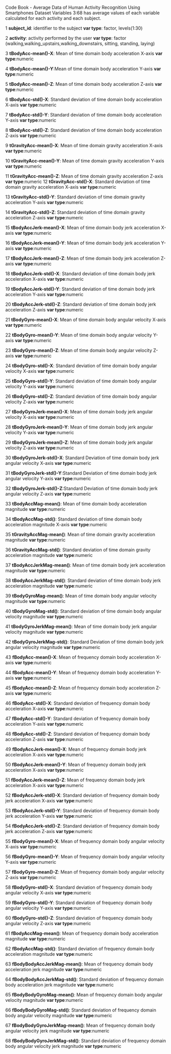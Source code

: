 ﻿﻿Code Book - Average Data of Human Activity Recognition Using Smartphones Dataset
  Variables 3:68 has average values of each variable calculated for each activity and each subject.

1 **subject_id**: identifier to the subject
  **var type**: factor, levels(1:30)

2 **activity**: activity performed by the user
     **var type**: factor (walking,walking_upstairs,walking_downstairs, sitting, standing, laying)

3 **tBodyAcc-mean()-X**: Mean of time domain body acceleration X-axis
  **var type**:numeric

4 **tBodyAcc-mean()-Y**:Mean of time domain body acceleration Y-axis
  **var type**:numeric

5 **tBodyAcc-mean()-Z**: Mean of time domain body acceleration Z-axis
  **var type**:numeric

6 **tBodyAcc-std()-X**: Standard deviation of time domain body acceleration X-axis
  **var type**:numeric

7 **tBodyAcc-std()-Y**: Standard deviation of time domain body acceleration Y-axis
  **var type**:numeric

8 **tBodyAcc-std()-Z**: Standard deviation of time domain body acceleration Z-axis
  **var type**:numeric

9 **tGravityAcc-mean()-X**: Mean of time domain gravity acceleration X-axis
  **var type**:numeric

10 **tGravityAcc-mean()-Y**: Mean of time domain gravity acceleration Y-axis
  **var type**:numeric

11 **tGravityAcc-mean()-Z**: Mean of time domain gravity acceleration Z-axis
  **var type**:numeric
12 **tGravityAcc-std()-X**: Standard deviation of time domain gravity acceleration X-axis
  **var type**:numeric

13 **tGravityAcc-std()-Y**: Standard deviation of time domain gravity acceleration Y-axis
  **var type**:numeric

14 **tGravityAcc-std()-Z**: Standard deviation of time domain gravity acceleration Z-axis
  **var type**:numeric

15 **tBodyAccJerk-mean()-X**: Mean of time domain body jerk acceleration X-axis
  **var type**:numeric

16 **tBodyAccJerk-mean()-Y**: Mean of time domain body jerk acceleration Y-axis
  **var type**:numeric

17 **tBodyAccJerk-mean()-Z**: Mean of time domain body jerk acceleration Z-axis
  **var type**:numeric

18 **tBodyAccJerk-std()-X**: Standard deviation of time domain body jerk acceleration X-axis
  **var type**:numeric

19 **tBodyAccJerk-std()-Y**: Standard deviation of time domain body jerk acceleration Y-axis
  **var type**:numeric

20 **tBodyAccJerk-std()-Z**: Standard deviation of time domain body jerk acceleration Z-axis
  **var type**:numeric

21 **tBodyGyro-mean()-X**: Mean of time domain body angular velocity X-axis
   **var type**:numeric

22 **tBodyGyro-mean()-Y**: Mean of time domain body angular velocity Y-axis
   **var type**:numeric

23 **tBodyGyro-mean()-Z**: Mean of time domain body angular velocity Z-axis
   **var type**:numeric

24 **tBodyGyro-std()-X**: Standard deviation of time domain body angular velocity X-axis
   **var type**:numeric

25 **tBodyGyro-std()-Y**: Standard deviation of time domain body angular velocity Y-axis
   **var type**:numeric

26 **tBodyGyro-std()-Z**: Standard deviation of time domain body angular velocity Z-axis
   **var type**:numeric

27 **tBodyGyroJerk-mean()-X**: Mean of time domain body jerk angular velocity X-axis
   **var type**:numeric

28 **tBodyGyroJerk-mean()-Y**: Mean of time domain body jerk angular velocity Y-axis
   **var type**:numeric

29 **tBodyGyroJerk-mean()-Z**: Mean of time domain body jerk angular velocity Z-axis
   **var type**:numeric

30 **tBodyGyroJerk-std()-X**: Standard Deviation of time domain body jerk angular velocity X-axis
   **var type**:numeric

31 **tBodyGyroJerk-std()-Y**:Standard Deviation of time domain body jerk angular velocity Y-axis
   **var type**:numeric

32 **tBodyGyroJerk-std()-Z**:Standard Deviation of time domain body jerk angular velocity Z-axis
   **var type**:numeric

33 **tBodyAccMag-mean()**: Mean of time domain body acceleration magnitude
   **var type**:numeric

34 **tBodyAccMag-std()**: Standard deviation of time domain body acceleration magnitude X-axis
   **var type**:numeric

35 **tGravityAccMag-mean()**: Mean of time domain gravity acceleration magnitude
   **var type**:numeric

36 **tGravityAccMag-std()**: Standard deviation of time domain gravity acceleration magnitude
   **var type**:numeric

37 **tBodyAccJerkMag-mean()**: Mean of time domain body jerk acceleration magnitude
   **var type**:numeric

38 **tBodyAccJerkMag-std()**: Standard deviation of time domain body jerk acceleration magnitude
   **var type**:numeric

39 **tBodyGyroMag-mean()**: Mean of time domain body angular velocity magnitude
   **var type**:numeric

40 **tBodyGyroMag-std()**: Standard deviation of time domain body angular velocity magnitude
   **var type**:numeric

41 **tBodyGyroJerkMag-mean()**: Mean of time domain body jerk angular velocity magnitude
   **var type**:numeric

42 **tBodyGyroJerkMag-std()**: Standard Deviation of time domain body jerk angular velocity magnitude
   **var type**:numeric

43 **fBodyAcc-mean()-X**: Mean of frequency domain body acceleration X-axis
   **var type**:numeric

44 **fBodyAcc-mean()-Y**: Mean of frequency domain body acceleration Y-axis
   **var type**:numeric

45 **fBodyAcc-mean()-Z**: Mean of frequency domain body acceleration Z-axis
   **var type**:numeric

46 **fBodyAcc-std()-X**: Standard deviation of frequency domain body acceleration X-axis
   **var type**:numeric

47 **fBodyAcc-std()-Y**: Standard deviation of frequency domain body acceleration Y-axis
   **var type**:numeric

48 **fBodyAcc-std()-Z**: Standard deviation of frequency domain body acceleration Z-axis
   **var type**:numeric

49 **fBodyAccJerk-mean()-X**: Mean of frequency domain body jerk acceleration X-axis
   **var type**:numeric

50 **fBodyAccJerk-mean()-Y**: Mean of frequency domain body jerk acceleration X-axis
   **var type**:numeric

51 **fBodyAccJerk-mean()-Z**: Mean of frequency domain body jerk acceleration X-axis
   **var type**:numeric

52 **fBodyAccJerk-std()-X**: Standard deviation of frequency domain body jerk acceleration X-axis
   **var type**:numeric

53 **fBodyAccJerk-std()-Y**: Standard deviation of frequency domain body jerk acceleration Y-axis
   **var type**:numeric

54 **fBodyAccJerk-std()-Z**: Standard deviation of frequency domain body jerk acceleration Z-axis
   **var type**:numeric

55 **fBodyGyro-mean()-X**: Mean of frequency domain body angular velocity X-axis
   **var type**:numeric

56 **fBodyGyro-mean()-Y**: Mean of frequency domain body angular velocity Y-axis
   **var type**:numeric

57 **fBodyGyro-mean()-Z**: Mean of frequency domain body angular velocity Z-axis
   **var type**:numeric

58 **fBodyGyro-std()-X**: Standard deviation of frequency domain body angular velocity X-axis
   **var type**:numeric

59 **fBodyGyro-std()-Y**: Standard deviation of frequency domain body angular velocity Y-axis
   **var type**:numeric

60 **fBodyGyro-std()-Z**: Standard deviation of frequency domain body angular velocity Z-axis
   **var type**:numeric

61 **fBodyAccMag-mean()**: Mean of frequency domain body acceleration magnitude
   **var type**:numeric

62 **fBodyAccMag-std()**: Standard deviation of frequency domain body acceleration magnitude
   **var type**:numeric

63 **fBodyBodyAccJerkMag-mean()**: Mean of frequency domain body acceleration jerk magnitude
   **var type**:numeric

64 **fBodyBodyAccJerkMag-std()**: Standard deviation of frequency domain body acceleration jerk magnitude
   **var type**:numeric

65 **fBodyBodyGyroMag-mean()**: Mean of frequency domain body angular velocity magnitude
   **var type**:numeric

66 **fBodyBodyGyroMag-std()**: Standard deviation of frequency domain body angular velocity magnitude
   **var type**:numeric

67 **fBodyBodyGyroJerkMag-mean()**: Mean of frequency domain body angular velocity jerk magnitude
   **var type**:numeric

68 **fBodyBodyGyroJerkMag-std()**: Standard deviation of frequency domain body angular velocity jerk magnitude
   **var type**:numeric


